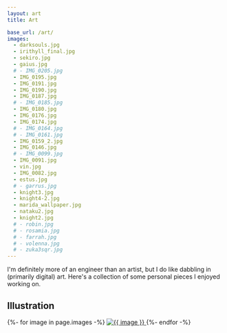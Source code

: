 ```yaml
---
layout: art
title: Art

base_url: /art/
images:
  - darksouls.jpg
  - irithyll_final.jpg
  - sekiro.jpg
  - gaius.jpg
  # - IMG_0205.jpg
  - IMG_0195.jpg
  - IMG_0191.jpg
  - IMG_0190.jpg
  - IMG_0187.jpg
  # - IMG_0185.jpg
  - IMG_0180.jpg
  - IMG_0176.jpg
  - IMG_0174.jpg
  # - IMG_0164.jpg
  # - IMG_0161.jpg
  - IMG_0159_2.jpg
  - IMG_0146.jpg
  # - IMG_0099.jpg
  - IMG_0091.jpg
  - vin.jpg
  - IMG_0082.jpg
  - estus.jpg
  # - garrus.jpg
  - knight3.jpg
  - knight4-2.jpg
  - marida_wallpaper.jpg
  - nataku2.jpg
  - knight2.jpg
  # - robin.jpg
  # - rosamia.jpg
  # - farrah.jpg
  # - volenna.jpg
  # - zuka3sqr.jpg
---
```


I'm definitely more of an engineer than an artist, but I do like dabbling in (primarily digital) art. Here's a collection of some personal pieces I enjoyed working on.

## Illustration

<div class="image-masonry gallery">
  {%- for image in page.images -%}
    <a href="{{ site.files_domain }}{{ page.base_url }}{{ image }}" class="image-item lightbox-image">
      <img src="{{ site.files_domain }}{{ page.base_url }}thumbs/{{ image }}" alt="{{ image }}" />
    </a>
  {%- endfor -%}
</div>